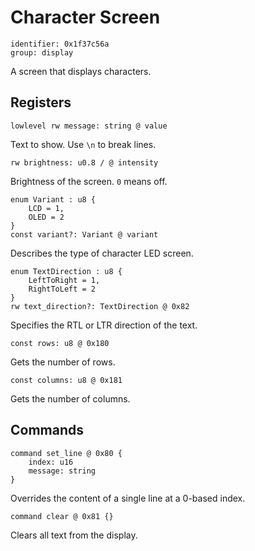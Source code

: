 # Character Screen

    identifier: 0x1f37c56a
    group: display

A screen that displays characters.

## Registers

    lowlevel rw message: string @ value

Text to show. Use `\n` to break lines.

    rw brightness: u0.8 / @ intensity

Brightness of the screen. `0` means off.

    enum Variant : u8 {
        LCD = 1,
        OLED = 2
    }
    const variant?: Variant @ variant

Describes the type of character LED screen.

    enum TextDirection : u8 {
        LeftToRight = 1,
        RightToLeft = 2
    }
    rw text_direction?: TextDirection @ 0x82

Specifies the RTL or LTR direction of the text.

    const rows: u8 @ 0x180

Gets the number of rows.

    const columns: u8 @ 0x181

Gets the number of columns.

## Commands

    command set_line @ 0x80 {
        index: u16
        message: string
    }

Overrides the content of a single line at a 0-based index.

    command clear @ 0x81 {}

Clears all text from the display.

